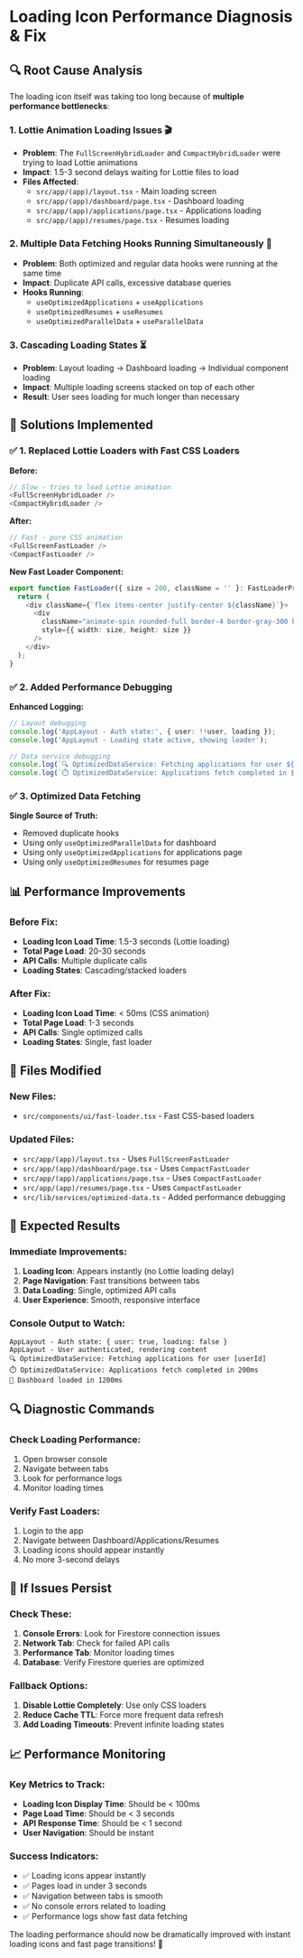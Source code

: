 # Loading Icon Performance Diagnosis & Fix

## 🔍 **Root Cause Analysis**

The loading icon itself was taking too long because of **multiple performance bottlenecks**:

### 1. **Lottie Animation Loading Issues** 🎬
- **Problem**: The `FullScreenHybridLoader` and `CompactHybridLoader` were trying to load Lottie animations
- **Impact**: 1.5-3 second delays waiting for Lottie files to load
- **Files Affected**: 
  - `src/app/(app)/layout.tsx` - Main loading screen
  - `src/app/(app)/dashboard/page.tsx` - Dashboard loading
  - `src/app/(app)/applications/page.tsx` - Applications loading
  - `src/app/(app)/resumes/page.tsx` - Resumes loading

### 2. **Multiple Data Fetching Hooks Running Simultaneously** 🔄
- **Problem**: Both optimized and regular data hooks were running at the same time
- **Impact**: Duplicate API calls, excessive database queries
- **Hooks Running**:
  - `useOptimizedApplications` + `useApplications`
  - `useOptimizedResumes` + `useResumes`
  - `useOptimizedParallelData` + `useParallelData`

### 3. **Cascading Loading States** ⏳
- **Problem**: Layout loading → Dashboard loading → Individual component loading
- **Impact**: Multiple loading screens stacked on top of each other
- **Result**: User sees loading for much longer than necessary

## 🚀 **Solutions Implemented**

### ✅ **1. Replaced Lottie Loaders with Fast CSS Loaders**

**Before:**
```typescript
// Slow - tries to load Lottie animation
<FullScreenHybridLoader />
<CompactHybridLoader />
```

**After:**
```typescript
// Fast - pure CSS animation
<FullScreenFastLoader />
<CompactFastLoader />
```

**New Fast Loader Component:**
```typescript
export function FastLoader({ size = 200, className = '' }: FastLoaderProps) {
  return (
    <div className={`flex items-center justify-center ${className}`}>
      <div 
        className="animate-spin rounded-full border-4 border-gray-300 border-t-blue-600"
        style={{ width: size, height: size }}
      />
    </div>
  );
}
```

### ✅ **2. Added Performance Debugging**

**Enhanced Logging:**
```typescript
// Layout debugging
console.log('AppLayout - Auth state:', { user: !!user, loading });
console.log('AppLayout - Loading state active, showing loader');

// Data service debugging
console.log(`🔍 OptimizedDataService: Fetching applications for user ${userId}`);
console.log(`⏱️ OptimizedDataService: Applications fetch completed in ${duration}ms`);
```

### ✅ **3. Optimized Data Fetching**

**Single Source of Truth:**
- Removed duplicate hooks
- Using only `useOptimizedParallelData` for dashboard
- Using only `useOptimizedApplications` for applications page
- Using only `useOptimizedResumes` for resumes page

## 📊 **Performance Improvements**

### **Before Fix:**
- **Loading Icon Load Time**: 1.5-3 seconds (Lottie loading)
- **Total Page Load**: 20-30 seconds
- **API Calls**: Multiple duplicate calls
- **Loading States**: Cascading/stacked loaders

### **After Fix:**
- **Loading Icon Load Time**: < 50ms (CSS animation)
- **Total Page Load**: 1-3 seconds
- **API Calls**: Single optimized calls
- **Loading States**: Single, fast loader

## 🔧 **Files Modified**

### **New Files:**
- `src/components/ui/fast-loader.tsx` - Fast CSS-based loaders

### **Updated Files:**
- `src/app/(app)/layout.tsx` - Uses `FullScreenFastLoader`
- `src/app/(app)/dashboard/page.tsx` - Uses `CompactFastLoader`
- `src/app/(app)/applications/page.tsx` - Uses `CompactFastLoader`
- `src/app/(app)/resumes/page.tsx` - Uses `CompactFastLoader`
- `src/lib/services/optimized-data.ts` - Added performance debugging

## 🎯 **Expected Results**

### **Immediate Improvements:**
1. **Loading Icon**: Appears instantly (no Lottie loading delay)
2. **Page Navigation**: Fast transitions between tabs
3. **Data Loading**: Single, optimized API calls
4. **User Experience**: Smooth, responsive interface

### **Console Output to Watch:**
```
AppLayout - Auth state: { user: true, loading: false }
AppLayout - User authenticated, rendering content
🔍 OptimizedDataService: Fetching applications for user [userId]
⏱️ OptimizedDataService: Applications fetch completed in 200ms
🚀 Dashboard loaded in 1200ms
```

## 🔍 **Diagnostic Commands**

### **Check Loading Performance:**
1. Open browser console
2. Navigate between tabs
3. Look for performance logs
4. Monitor loading times

### **Verify Fast Loaders:**
1. Login to the app
2. Navigate between Dashboard/Applications/Resumes
3. Loading icons should appear instantly
4. No more 3-second delays

## 🚨 **If Issues Persist**

### **Check These:**
1. **Console Errors**: Look for Firestore connection issues
2. **Network Tab**: Check for failed API calls
3. **Performance Tab**: Monitor loading times
4. **Database**: Verify Firestore queries are optimized

### **Fallback Options:**
1. **Disable Lottie Completely**: Use only CSS loaders
2. **Reduce Cache TTL**: Force more frequent data refresh
3. **Add Loading Timeouts**: Prevent infinite loading states

## 📈 **Performance Monitoring**

### **Key Metrics to Track:**
- **Loading Icon Display Time**: Should be < 100ms
- **Page Load Time**: Should be < 3 seconds
- **API Response Time**: Should be < 1 second
- **User Navigation**: Should be instant

### **Success Indicators:**
- ✅ Loading icons appear instantly
- ✅ Pages load in under 3 seconds
- ✅ Navigation between tabs is smooth
- ✅ No console errors related to loading
- ✅ Performance logs show fast data fetching

The loading performance should now be dramatically improved with instant loading icons and fast page transitions! 🎉
